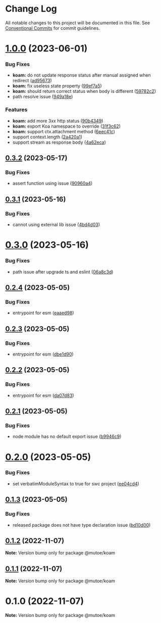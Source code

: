 # Change Log

All notable changes to this project will be documented in this file.
See [Conventional Commits](https://conventionalcommits.org) for commit guidelines.

# [1.0.0](https://github.com/mutoe/koam/compare/v0.3.2...v1.0.0) (2023-06-01)


### Bug Fixes

* **koam:** do not update response status after manual assigned when redirect ([ad95673](https://github.com/mutoe/koam/commit/ad9567327a23a28f4c27bc4b916bd75cc51e8b2f))
* **koam:** fix useless state property ([99ef7a5](https://github.com/mutoe/koam/commit/99ef7a5c6c9827b034a84ce40bcf9b4e9f211503))
* **koam:** should return correct status when body is different ([59782c2](https://github.com/mutoe/koam/commit/59782c2ecfa9c437fd0905ec6f0ab1c7dfc0992a))
* path resolve issue ([949a18e](https://github.com/mutoe/koam/commit/949a18e55aa120af1593546c451f0953462e39a0))


### Features

* **koam:** add more 3xx http status ([90b4349](https://github.com/mutoe/koam/commit/90b434909648ed3e934b8b5f92ad4695e034a893))
* **koam:** export Koa namespace to override ([31f3c62](https://github.com/mutoe/koam/commit/31f3c62810dfad4f75d6d7d9386a43d743980198))
* **koam:** support ctx.attachment method ([6eec41c](https://github.com/mutoe/koam/commit/6eec41cd5c7b56feef2a5d4453b49eeaccb0f3bb))
* support context.length ([2a420a1](https://github.com/mutoe/koam/commit/2a420a14d7ee6f706efcd2f5ccaf70801b425b68))
* support stream as response body ([4a62eca](https://github.com/mutoe/koam/commit/4a62eca39d7e467c22fd8cf5ec31cac1273d3d16))





## [0.3.2](https://github.com/mutoe/koam/compare/v0.3.1...v0.3.2) (2023-05-17)


### Bug Fixes

* assert function using issue ([90960a4](https://github.com/mutoe/koam/commit/90960a443f4cc772dce34cca50f4aedf1768c5b6))





## [0.3.1](https://github.com/mutoe/koam/compare/v0.3.0...v0.3.1) (2023-05-16)


### Bug Fixes

* cannot using external lib issue ([4bd4d03](https://github.com/mutoe/koam/commit/4bd4d032896e9616d6559c3ad5ca50445bf41c8d))





# [0.3.0](https://github.com/mutoe/koam/compare/v0.2.4...v0.3.0) (2023-05-16)


### Bug Fixes

* path issue after upgrade ts and eslint ([06a8c3d](https://github.com/mutoe/koam/commit/06a8c3dc962e66c61ce44f27e8a6129bd9e3e445))





## [0.2.4](https://github.com/mutoe/koam/compare/v0.2.3...v0.2.4) (2023-05-05)


### Bug Fixes

* entrypoint for esm ([eaaed98](https://github.com/mutoe/koam/commit/eaaed98eff9717cb2d2b462099f5edb233d02a32))





## [0.2.3](https://github.com/mutoe/koam/compare/v0.2.2...v0.2.3) (2023-05-05)


### Bug Fixes

* entrypoint for esm ([dbe1d90](https://github.com/mutoe/koam/commit/dbe1d9098b3cc1bc53b85210e9b85e43135a1792))





## [0.2.2](https://github.com/mutoe/koam/compare/v0.2.1...v0.2.2) (2023-05-05)


### Bug Fixes

* entrypoint for esm ([da07d83](https://github.com/mutoe/koam/commit/da07d832bb58de824699295aaedb62770f5cabb5))





## [0.2.1](https://github.com/mutoe/koam/compare/v0.2.0...v0.2.1) (2023-05-05)


### Bug Fixes

* node module has no default export issue ([b9946c9](https://github.com/mutoe/koam/commit/b9946c9534d307cbb19238fd96c7f50992617e3e))





# [0.2.0](https://github.com/mutoe/koam/compare/v0.1.4...v0.2.0) (2023-05-05)


### Bug Fixes

* set verbatimModuleSyntax to true for swc project ([ee04cd4](https://github.com/mutoe/koam/commit/ee04cd4a6641330897664cf982151a4af99a9253))





## [0.1.3](https://github.com/mutoe/koam/compare/v0.1.2...v0.1.3) (2023-05-05)


### Bug Fixes

* released package does not have type declaration issue ([bd10d00](https://github.com/mutoe/koam/commit/bd10d005703b6e7433af487cde93078424e0ff99))





## [0.1.2](https://github.com/mutoe/koam/compare/v0.1.1...v0.1.2) (2022-11-07)

**Note:** Version bump only for package @mutoe/koam





## [0.1.1](https://github.com/mutoe/koam/compare/v0.1.0...v0.1.1) (2022-11-07)

**Note:** Version bump only for package @mutoe/koam





# 0.1.0 (2022-11-07)

**Note:** Version bump only for package @mutoe/koam
